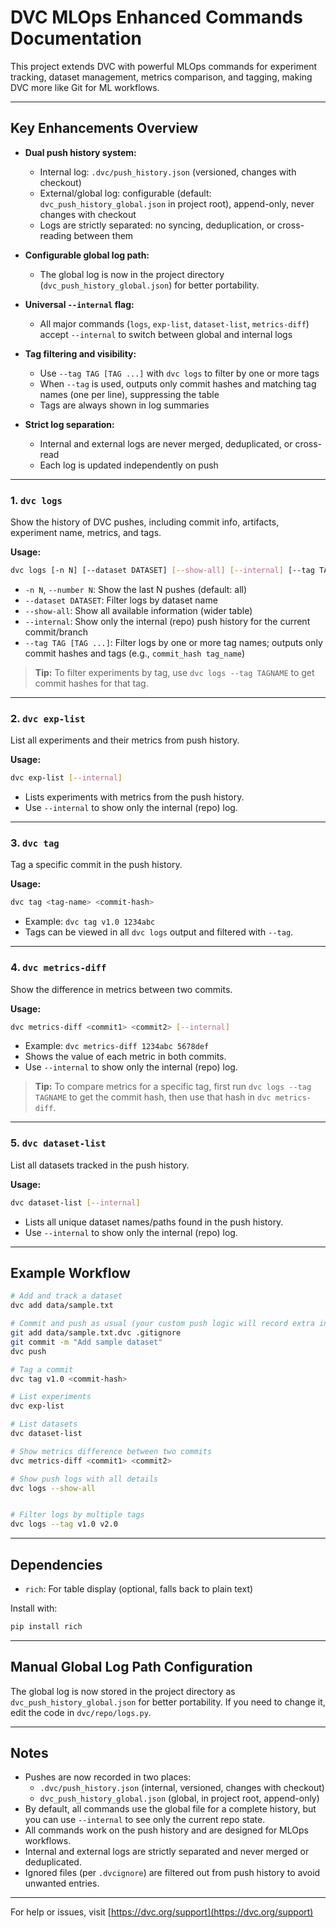 # DVC MLOps Enhanced Commands Documentation

This project extends DVC with powerful MLOps commands for experiment tracking, dataset management, metrics comparison, and tagging, making DVC more like Git for ML workflows.

---

## Key Enhancements Overview

- **Dual push history system:**
	- Internal log: `.dvc/push_history.json` (versioned, changes with checkout)
	- External/global log: configurable (default: `dvc_push_history_global.json` in project root), append-only, never changes with checkout
	- Logs are strictly separated: no syncing, deduplication, or cross-reading between them

- **Configurable global log path:**
	- The global log is now in the project directory (`dvc_push_history_global.json`) for better portability.

- **Universal `--internal` flag:**
	- All major commands (`logs`, `exp-list`, `dataset-list`, `metrics-diff`) accept `--internal` to switch between global and internal logs

- **Tag filtering and visibility:**
	- Use `--tag TAG [TAG ...]` with `dvc logs` to filter by one or more tags
	- When `--tag` is used, outputs only commit hashes and matching tag names (one per line), suppressing the table
	- Tags are always shown in log summaries


- **Strict log separation:**
	- Internal and external logs are never merged, deduplicated, or cross-read
	- Each log is updated independently on push

---

### 1. `dvc logs`
Show the history of DVC pushes, including commit info, artifacts, experiment name, metrics, and tags.

**Usage:**
```sh
dvc logs [-n N] [--dataset DATASET] [--show-all] [--internal] [--tag TAG [TAG ...]]
```
- `-n N`, `--number N`: Show the last N pushes (default: all)
- `--dataset DATASET`: Filter logs by dataset name
- `--show-all`: Show all available information (wider table)
- `--internal`: Show only the internal (repo) push history for the current commit/branch
- `--tag TAG [TAG ...]`: Filter logs by one or more tag names; outputs only commit hashes and tags (e.g., `commit_hash tag_name`)


> **Tip:** To filter experiments by tag, use `dvc logs --tag TAGNAME` to get commit hashes for that tag.

---

### 2. `dvc exp-list`
List all experiments and their metrics from push history.

**Usage:**
```sh
dvc exp-list [--internal]
```
- Lists experiments with metrics from the push history.
- Use `--internal` to show only the internal (repo) log.


---

### 3. `dvc tag`
Tag a specific commit in the push history.

**Usage:**
```sh
dvc tag <tag-name> <commit-hash>
```
- Example: `dvc tag v1.0 1234abc`
- Tags can be viewed in all `dvc logs` output and filtered with `--tag`.

---

### 4. `dvc metrics-diff`
Show the difference in metrics between two commits.

**Usage:**
```sh
dvc metrics-diff <commit1> <commit2> [--internal]
```
- Example: `dvc metrics-diff 1234abc 5678def`
- Shows the value of each metric in both commits.
- Use `--internal` to show only the internal (repo) log.
> **Tip:** To compare metrics for a specific tag, first run `dvc logs --tag TAGNAME` to get the commit hash, then use that hash in `dvc metrics-diff`.

---

### 5. `dvc dataset-list`
List all datasets tracked in the push history.

**Usage:**
```sh
dvc dataset-list [--internal]
```
- Lists all unique dataset names/paths found in the push history.
- Use `--internal` to show only the internal (repo) log.

---

## Example Workflow

```sh
# Add and track a dataset
dvc add data/sample.txt

# Commit and push as usual (your custom push logic will record extra info)
git add data/sample.txt.dvc .gitignore
git commit -m "Add sample dataset"
dvc push

# Tag a commit
dvc tag v1.0 <commit-hash>

# List experiments
dvc exp-list

# List datasets
dvc dataset-list

# Show metrics difference between two commits
dvc metrics-diff <commit1> <commit2>

# Show push logs with all details
dvc logs --show-all


# Filter logs by multiple tags
dvc logs --tag v1.0 v2.0
```

---

## Dependencies
- `rich`: For table display (optional, falls back to plain text)

Install with:
```sh
pip install rich
```

---

## Manual Global Log Path Configuration

The global log is now stored in the project directory as `dvc_push_history_global.json` for better portability. If you need to change it, edit the code in `dvc/repo/logs.py`.

---

## Notes
- Pushes are now recorded in two places:
	- `.dvc/push_history.json` (internal, versioned, changes with checkout)
	- `dvc_push_history_global.json` (global, in project root, append-only)
- By default, all commands use the global file for a complete history, but you can use `--internal` to see only the current repo state.
- All commands work on the push history and are designed for MLOps workflows.
- Internal and external logs are strictly separated and never merged or deduplicated.
- Ignored files (per `.dvcignore`) are filtered out from push history to avoid unwanted entries.

---

For help or issues, visit [https://dvc.org/support](https://dvc.org/support)

